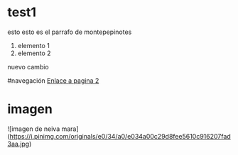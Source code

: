 # test1

esto esto es el parrafo de montepepinotes

1. elemento 1
2. elemento 2

nuevo cambio


#navegación
[Enlace a pagina 2](pagina2.md)


# imagen
![imagen de neiva mara] (https://i.pinimg.com/originals/e0/34/a0/e034a00c29d8fee5610c916207fad3aa.jpg)
